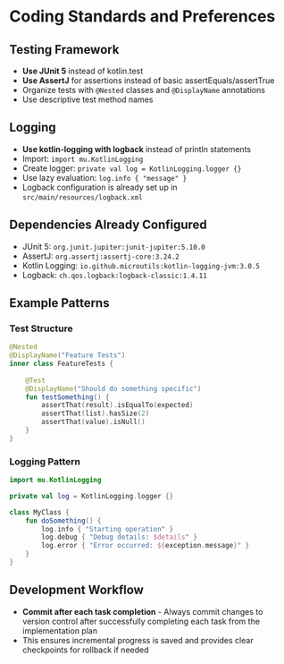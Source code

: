 # Coding Standards and Preferences

## Testing Framework
- **Use JUnit 5** instead of kotlin.test
- **Use AssertJ** for assertions instead of basic assertEquals/assertTrue
- Organize tests with `@Nested` classes and `@DisplayName` annotations
- Use descriptive test method names

## Logging
- **Use kotlin-logging with logback** instead of println statements
- Import: `import mu.KotlinLogging`
- Create logger: `private val log = KotlinLogging.logger {}`
- Use lazy evaluation: `log.info { "message" }`
- Logback configuration is already set up in `src/main/resources/logback.xml`

## Dependencies Already Configured
- JUnit 5: `org.junit.jupiter:junit-jupiter:5.10.0`
- AssertJ: `org.assertj:assertj-core:3.24.2`
- Kotlin Logging: `io.github.microutils:kotlin-logging-jvm:3.0.5`
- Logback: `ch.qos.logback:logback-classic:1.4.11`

## Example Patterns

### Test Structure
```kotlin
@Nested
@DisplayName("Feature Tests")
inner class FeatureTests {
    
    @Test
    @DisplayName("Should do something specific")
    fun testSomething() {
        assertThat(result).isEqualTo(expected)
        assertThat(list).hasSize(2)
        assertThat(value).isNull()
    }
}
```

### Logging Pattern
```kotlin
import mu.KotlinLogging

private val log = KotlinLogging.logger {}

class MyClass {
    fun doSomething() {
        log.info { "Starting operation" }
        log.debug { "Debug details: $details" }
        log.error { "Error occurred: ${exception.message}" }
    }
}
```

## Development Workflow
- **Commit after each task completion** - Always commit changes to version control after successfully completing each task from the implementation plan
- This ensures incremental progress is saved and provides clear checkpoints for rollback if needed